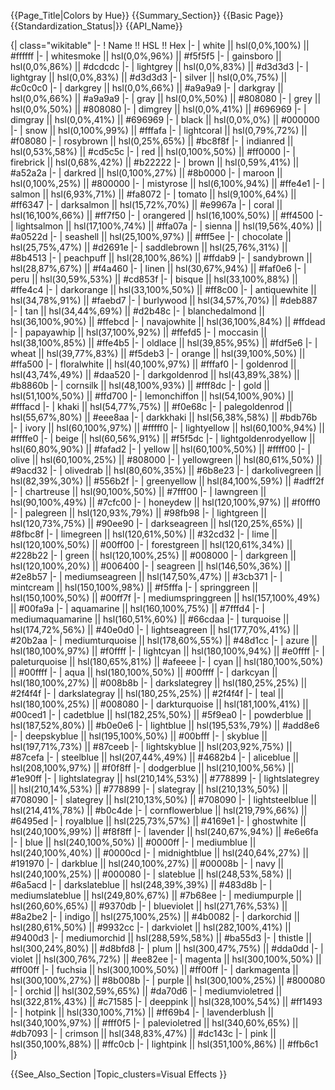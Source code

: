 {{Page_Title|Colors by Hue}}
{{Summary_Section}}
{{Basic Page}}
{{Standardization_Status|}}
{{API_Name}}

{| class="wikitable"
|-
! Name !! HSL !! Hex
|-
| white || hsl(0,0%,100%) || #ffffff
|-
| whitesmoke || hsl(0,0%,96%) || #f5f5f5
|-
| gainsboro || hsl(0,0%,86%) || #dcdcdc
|-
| lightgrey || hsl(0,0%,83%) || #d3d3d3
|-
| lightgray || hsl(0,0%,83%) || #d3d3d3
|-
| silver || hsl(0,0%,75%) || #c0c0c0
|-
| darkgrey || hsl(0,0%,66%) || #a9a9a9
|-
| darkgray || hsl(0,0%,66%) || #a9a9a9
|-
| gray || hsl(0,0%,50%) || #808080
|-
| grey || hsl(0,0%,50%) || #808080
|-
| dimgrey || hsl(0,0%,41%) || #696969
|-
| dimgray || hsl(0,0%,41%) || #696969
|-
| black || hsl(0,0%,0%) || #000000
|-
| snow || hsl(0,100%,99%) || #fffafa
|-
| lightcoral || hsl(0,79%,72%) || #f08080
|-
| rosybrown || hsl(0,25%,65%) || #bc8f8f
|-
| indianred || hsl(0,53%,58%) || #cd5c5c
|-
| red || hsl(0,100%,50%) || #ff0000
|-
| firebrick || hsl(0,68%,42%) || #b22222
|-
| brown || hsl(0,59%,41%) || #a52a2a
|-
| darkred || hsl(0,100%,27%) || #8b0000
|-
| maroon || hsl(0,100%,25%) || #800000
|-
| mistyrose || hsl(6,100%,94%) || #ffe4e1
|-
| salmon || hsl(6,93%,71%) || #fa8072
|-
| tomato || hsl(9,100%,64%) || #ff6347
|-
| darksalmon || hsl(15,72%,70%) || #e9967a
|-
| coral || hsl(16,100%,66%) || #ff7f50
|-
| orangered || hsl(16,100%,50%) || #ff4500
|-
| lightsalmon || hsl(17,100%,74%) || #ffa07a
|-
| sienna || hsl(19,56%,40%) || #a0522d
|-
| seashell || hsl(25,100%,97%) || #fff5ee
|-
| chocolate || hsl(25,75%,47%) || #d2691e
|-
| saddlebrown || hsl(25,76%,31%) || #8b4513
|-
| peachpuff || hsl(28,100%,86%) || #ffdab9
|-
| sandybrown || hsl(28,87%,67%) || #f4a460
|-
| linen || hsl(30,67%,94%) || #faf0e6
|-
| peru || hsl(30,59%,53%) || #cd853f
|-
| bisque || hsl(33,100%,88%) || #ffe4c4
|-
| darkorange || hsl(33,100%,50%) || #ff8c00
|-
| antiquewhite || hsl(34,78%,91%) || #faebd7
|-
| burlywood || hsl(34,57%,70%) || #deb887
|-
| tan || hsl(34,44%,69%) || #d2b48c
|-
| blanchedalmond || hsl(36,100%,90%) || #ffebcd
|-
| navajowhite || hsl(36,100%,84%) || #ffdead
|-
| papayawhip || hsl(37,100%,92%) || #ffefd5
|-
| moccasin || hsl(38,100%,85%) || #ffe4b5
|-
| oldlace || hsl(39,85%,95%) || #fdf5e6
|-
| wheat || hsl(39,77%,83%) || #f5deb3
|-
| orange || hsl(39,100%,50%) || #ffa500
|-
| floralwhite || hsl(40,100%,97%) || #fffaf0
|-
| goldenrod || hsl(43,74%,49%) || #daa520
|-
| darkgoldenrod || hsl(43,89%,38%) || #b8860b
|-
| cornsilk || hsl(48,100%,93%) || #fff8dc
|-
| gold || hsl(51,100%,50%) || #ffd700
|-
| lemonchiffon || hsl(54,100%,90%) || #fffacd
|-
| khaki || hsl(54,77%,75%) || #f0e68c
|-
| palegoldenrod || hsl(55,67%,80%) || #eee8aa
|-
| darkkhaki || hsl(56,38%,58%) || #bdb76b
|-
| ivory || hsl(60,100%,97%) || #fffff0
|-
| lightyellow || hsl(60,100%,94%) || #ffffe0
|-
| beige || hsl(60,56%,91%) || #f5f5dc
|-
| lightgoldenrodyellow || hsl(60,80%,90%) || #fafad2
|-
| yellow || hsl(60,100%,50%) || #ffff00
|-
| olive || hsl(60,100%,25%) || #808000
|-
| yellowgreen || hsl(80,61%,50%) || #9acd32
|-
| olivedrab || hsl(80,60%,35%) || #6b8e23
|-
| darkolivegreen || hsl(82,39%,30%) || #556b2f
|-
| greenyellow || hsl(84,100%,59%) || #adff2f
|-
| chartreuse || hsl(90,100%,50%) || #7fff00
|-
| lawngreen || hsl(90,100%,49%) || #7cfc00
|-
| honeydew || hsl(120,100%,97%) || #f0fff0
|-
| palegreen || hsl(120,93%,79%) || #98fb98
|-
| lightgreen || hsl(120,73%,75%) || #90ee90
|-
| darkseagreen || hsl(120,25%,65%) || #8fbc8f
|-
| limegreen || hsl(120,61%,50%) || #32cd32
|-
| lime || hsl(120,100%,50%) || #00ff00
|-
| forestgreen || hsl(120,61%,34%) || #228b22
|-
| green || hsl(120,100%,25%) || #008000
|-
| darkgreen || hsl(120,100%,20%) || #006400
|-
| seagreen || hsl(146,50%,36%) || #2e8b57
|-
| mediumseagreen || hsl(147,50%,47%) || #3cb371
|-
| mintcream || hsl(150,100%,98%) || #f5fffa
|-
| springgreen || hsl(150,100%,50%) || #00ff7f
|-
| mediumspringgreen || hsl(157,100%,49%) || #00fa9a
|-
| aquamarine || hsl(160,100%,75%) || #7fffd4
|-
| mediumaquamarine || hsl(160,51%,60%) || #66cdaa
|-
| turquoise || hsl(174,72%,56%) || #40e0d0
|-
| lightseagreen || hsl(177,70%,41%) || #20b2aa
|-
| mediumturquoise || hsl(178,60%,55%) || #48d1cc
|-
| azure || hsl(180,100%,97%) || #f0ffff
|-
| lightcyan || hsl(180,100%,94%) || #e0ffff
|-
| paleturquoise || hsl(180,65%,81%) || #afeeee
|-
| cyan || hsl(180,100%,50%) || #00ffff
|-
| aqua || hsl(180,100%,50%) || #00ffff
|-
| darkcyan || hsl(180,100%,27%) || #008b8b
|-
| darkslategrey || hsl(180,25%,25%) || #2f4f4f
|-
| darkslategray || hsl(180,25%,25%) || #2f4f4f
|-
| teal || hsl(180,100%,25%) || #008080
|-
| darkturquoise || hsl(181,100%,41%) || #00ced1
|-
| cadetblue || hsl(182,25%,50%) || #5f9ea0
|-
| powderblue || hsl(187,52%,80%) || #b0e0e6
|-
| lightblue || hsl(195,53%,79%) || #add8e6
|-
| deepskyblue || hsl(195,100%,50%) || #00bfff
|-
| skyblue || hsl(197,71%,73%) || #87ceeb
|-
| lightskyblue || hsl(203,92%,75%) || #87cefa
|-
| steelblue || hsl(207,44%,49%) || #4682b4
|-
| aliceblue || hsl(208,100%,97%) || #f0f8ff
|-
| dodgerblue || hsl(210,100%,56%) || #1e90ff
|-
| lightslategray || hsl(210,14%,53%) || #778899
|-
| lightslategrey || hsl(210,14%,53%) || #778899
|-
| slategray || hsl(210,13%,50%) || #708090
|-
| slategrey || hsl(210,13%,50%) || #708090
|-
| lightsteelblue || hsl(214,41%,78%) || #b0c4de
|-
| cornflowerblue || hsl(219,79%,66%) || #6495ed
|-
| royalblue || hsl(225,73%,57%) || #4169e1
|-
| ghostwhite || hsl(240,100%,99%) || #f8f8ff
|-
| lavender || hsl(240,67%,94%) || #e6e6fa
|-
| blue || hsl(240,100%,50%) || #0000ff
|-
| mediumblue || hsl(240,100%,40%) || #0000cd
|-
| midnightblue || hsl(240,64%,27%) || #191970
|-
| darkblue || hsl(240,100%,27%) || #00008b
|-
| navy || hsl(240,100%,25%) || #000080
|-
| slateblue || hsl(248,53%,58%) || #6a5acd
|-
| darkslateblue || hsl(248,39%,39%) || #483d8b
|-
| mediumslateblue || hsl(249,80%,67%) || #7b68ee
|-
| mediumpurple || hsl(260,60%,65%) || #9370db
|-
| blueviolet || hsl(271,76%,53%) || #8a2be2
|-
| indigo || hsl(275,100%,25%) || #4b0082
|-
| darkorchid || hsl(280,61%,50%) || #9932cc
|-
| darkviolet || hsl(282,100%,41%) || #9400d3
|-
| mediumorchid || hsl(288,59%,58%) || #ba55d3
|-
| thistle || hsl(300,24%,80%) || #d8bfd8
|-
| plum || hsl(300,47%,75%) || #dda0dd
|-
| violet || hsl(300,76%,72%) || #ee82ee
|-
| magenta || hsl(300,100%,50%) || #ff00ff
|-
| fuchsia || hsl(300,100%,50%) || #ff00ff
|-
| darkmagenta || hsl(300,100%,27%) || #8b008b
|-
| purple || hsl(300,100%,25%) || #800080
|-
| orchid || hsl(302,59%,65%) || #da70d6
|-
| mediumvioletred || hsl(322,81%,43%) || #c71585
|-
| deeppink || hsl(328,100%,54%) || #ff1493
|-
| hotpink || hsl(330,100%,71%) || #ff69b4
|-
| lavenderblush || hsl(340,100%,97%) || #fff0f5
|-
| palevioletred || hsl(340,60%,65%) || #db7093
|-
| crimson || hsl(348,83%,47%) || #dc143c
|-
| pink || hsl(350,100%,88%) || #ffc0cb
|-
| lightpink || hsl(351,100%,86%) || #ffb6c1
|}



{{See_Also_Section
|Topic_clusters=Visual Effects
}}